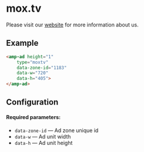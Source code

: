 <!---
Copyright 2018 The AMP HTML Authors. All Rights Reserved.

Licensed under the Apache License, Version 2.0 (the "License");
you may not use this file except in compliance with the License.
You may obtain a copy of the License at

      http://www.apache.org/licenses/LICENSE-2.0

Unless required by applicable law or agreed to in writing, software
distributed under the License is distributed on an "AS-IS" BASIS,
WITHOUT WARRANTIES OR CONDITIONS OF ANY KIND, either express or implied.
See the License for the specific language governing permissions and
limitations under the License.
-->

# mox.tv

Please visit our [website](https://mox.tv) for more information about us.

## Example

```html
<amp-ad height="1"
    type="moxtv"
    data-zone-id="1183"
    data-w="720"
    data-h="405">
</amp-ad>
```

## Configuration

#### Required parameters:

- `data-zone-id` — Ad zone unique id
- `data-w` — Ad unit width
- `data-h` — Ad unit height

